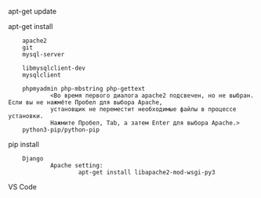 apt-get update

apt-get install

        apache2
        git
        mysql-server

        libmysqlclient-dev
        mysqlclient

        phpmyadmin php-mbstring php-gettext
                <Во время первого диалога apache2 подсвечен, но не выбран. Если вы не нажмёте Пробел для выбора Apache,
                установщик не переместит необходимые файлы в процессе установки.
                Нажмите Пробел, Tab, а затем Enter для выбора Apache.>
        python3-pip/python-pip
        
pip install

        Django
                Apache setting:
                        apt-get install libapache2-mod-wsgi-py3


                

        
VS Code
        

